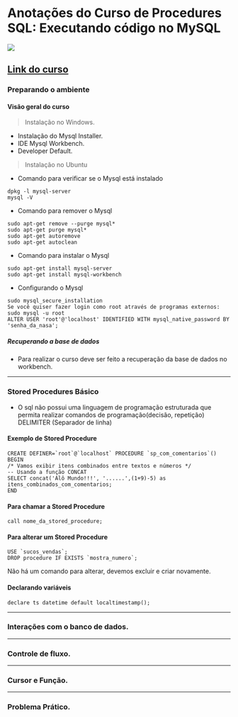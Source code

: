 # Anotações do Curso de  Procedures SQL: Executando código no MySQL
![](https://www.alura.com.br/assets/api/share/curso-mysql-procedures.png)
## [Link do curso](https://cursos.alura.com.br/course/mysql-procedures)

### Preparando o ambiente
#### Visão geral do curso
> Instalação no Windows.

* Instalação do Mysql Installer.
* IDE Mysql Workbench.
* Developer Default.

> Instalação no Ubuntu
* Comando para verificar se o Mysql está instalado
```
dpkg -l mysql-server
mysql -V
```
* Comando para remover o Mysql
```
sudo apt-get remove --purge mysql*
sudo apt-get purge mysql*
sudo apt-get autoremove
sudo apt-get autoclean
```
* Comando para instalar o Mysql
```
sudo apt-get install mysql-server
sudo apt-get install mysql-workbench
```
* Configurando o Mysql
```
sudo mysql_secure_installation
Se você quiser fazer login como root através de programas externos:
sudo mysql -u root
ALTER USER 'root'@'localhost' IDENTIFIED WITH mysql_native_password BY 'senha_da_nasa';
```
##### Recuperando a base de dados
* Para realizar o curso deve ser feito a recuperação da base de dados no workbench.

---

### Stored Procedures Básico
* O sql não possui uma linguagem de programação estruturada que permita realizar comandos de programação(decisão, repetição)
DELIMITER (Separador de linha)

#### Exemplo de Stored Procedure
```
CREATE DEFINER=`root`@`localhost` PROCEDURE `sp_com_comentarios`()
BEGIN
/* Vamos exibir itens combinados entre textos e números */
-- Usando a função CONCAT
SELECT concat('Alô Mundo!!!', '......',(1+9)-5) as itens_combinados_com_comentarios;
END
```

#### Para chamar a Stored Procedure
```
call nome_da_stored_procedure;
```

#### Para alterar um Stored Procedure
```
USE `sucos_vendas`;
DROP procedure IF EXISTS `mostra_numero`;
```
Não há um comando para alterar, devemos excluir e criar novamente.

#### Declarando variáveis
```
declare ts datetime default localtimestamp();

```

---

### Interações com o banco de dados.

---

### Controle de fluxo.

---

### Cursor e Função.

---

### Problema Prático.


